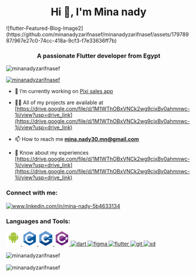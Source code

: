 <h1 align="center">Hi 👋, I'm Mina nady</h1>
![flutter-Featured-Blog-Image2](https://github.com/minanadyzarifnasef/minanadyzarifnasef/assets/17978987/967e27c0-74cc-418a-9cf3-f7e33636ff7b)


<h3 align="center">A passionate Flutter developer from Egypt</h3>

<p align="left"> <img src="https://komarev.com/ghpvc/?username=minanadyzarifnasef&label=Profile%20views&color=0e75b6&style=flat" alt="minanadyzarifnasef" /> </p>

<p align="left"> <a href="https://github.com/ryo-ma/github-profile-trophy"><img src="https://github-profile-trophy.vercel.app/?username=minanadyzarifnasef" alt="minanadyzarifnasef" /></a> </p>

- 🔭 I’m currently working on [Pixi sales app](https://play.google.com/store/apps/details?id=com.pixi.sales&pcampaignid=web_share)

- 👨‍💻 All of my projects are available at [https://drive.google.com/file/d/1M1WThOBxVNCk2wg9cjxBv0ahmnwc-1ji/view?usp=drive_link](https://drive.google.com/file/d/1M1WThOBxVNCk2wg9cjxBv0ahmnwc-1ji/view?usp=drive_link)

- 📫 How to reach me **mina.nady30.mn@gmail.com**

- 📄 Know about my experiences [https://drive.google.com/file/d/1M1WThOBxVNCk2wg9cjxBv0ahmnwc-1ji/view?usp=drive_link](https://drive.google.com/file/d/1M1WThOBxVNCk2wg9cjxBv0ahmnwc-1ji/view?usp=drive_link)

<h3 align="left">Connect with me:</h3>
<p align="left">
<a href="https://linkedin.com/in/www.linkedin.com/in/mina-nady-5b4633134" target="blank"><img align="center" src="https://raw.githubusercontent.com/rahuldkjain/github-profile-readme-generator/master/src/images/icons/Social/linked-in-alt.svg" alt="www.linkedin.com/in/mina-nady-5b4633134" height="30" width="40" /></a>
</p>

<h3 align="left">Languages and Tools:</h3>
<p align="left"> <a href="https://developer.android.com" target="_blank" rel="noreferrer"> <img src="https://raw.githubusercontent.com/devicons/devicon/master/icons/android/android-original-wordmark.svg" alt="android" width="40" height="40"/> </a> <a href="https://www.cprogramming.com/" target="_blank" rel="noreferrer"> <img src="https://raw.githubusercontent.com/devicons/devicon/master/icons/c/c-original.svg" alt="c" width="40" height="40"/> </a> <a href="https://www.w3schools.com/cpp/" target="_blank" rel="noreferrer"> <img src="https://raw.githubusercontent.com/devicons/devicon/master/icons/cplusplus/cplusplus-original.svg" alt="cplusplus" width="40" height="40"/> </a> <a href="https://www.w3schools.com/cs/" target="_blank" rel="noreferrer"> <img src="https://raw.githubusercontent.com/devicons/devicon/master/icons/csharp/csharp-original.svg" alt="csharp" width="40" height="40"/> </a> <a href="https://dart.dev" target="_blank" rel="noreferrer"> <img src="https://www.vectorlogo.zone/logos/dartlang/dartlang-icon.svg" alt="dart" width="40" height="40"/> </a> <a href="https://www.figma.com/" target="_blank" rel="noreferrer"> <img src="https://www.vectorlogo.zone/logos/figma/figma-icon.svg" alt="figma" width="40" height="40"/> </a> <a href="https://flutter.dev" target="_blank" rel="noreferrer"> <img src="https://www.vectorlogo.zone/logos/flutterio/flutterio-icon.svg" alt="flutter" width="40" height="40"/> </a> <a href="https://git-scm.com/" target="_blank" rel="noreferrer"> <img src="https://www.vectorlogo.zone/logos/git-scm/git-scm-icon.svg" alt="git" width="40" height="40"/> </a> <a href="https://www.adobe.com/products/xd.html" target="_blank" rel="noreferrer"> <img src="https://cdn.worldvectorlogo.com/logos/adobe-xd.svg" alt="xd" width="40" height="40"/> </a> </p>

<p><img align="center" src="https://github-readme-stats.vercel.app/api/top-langs?username=minanadyzarifnasef&show_icons=true&locale=en&layout=compact" alt="minanadyzarifnasef" /></p>

<p><img align="center" src="https://github-readme-streak-stats.herokuapp.com/?user=minanadyzarifnasef&" alt="minanadyzarifnasef" /></p>
